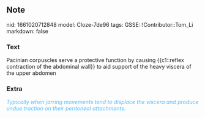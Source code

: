 ## Note
nid: 1661020712848
model: Cloze-7de96
tags: GSSE::!Contributor::Tom_Li
markdown: false

### Text
<div>
  Pacinian corpuscles serve a protective function by causing
  {{c1::reflex contraction of the abdominal wall}} to aid support
  of the heavy viscera of the upper abdomen
</div>

### Extra
<i><font color="#4FBCFF">Typically when jarring movements tend to
displace the viscera and produce undue traction on their peritoneal
attachments.</font></i>
